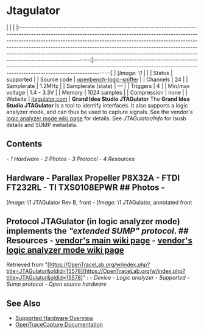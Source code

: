 # Jtagulator
| | | |:----------------------------------------------------------------------------------------------------------------------------------------------------------------------------------------------------------------------------------------------------------------------------------------------------------------------------------------------------------------------------------------------------------------------------------:|:------------------------------------------------------------------------------------------------------------------------------------------------------------------:| | [*Image: \1* | | | Status | supported | | Source code | [openbench-logic-sniffer](http://github.com/OpenTraceLab/?p=OpenTraceCapture.git;a=tree;f=src/hardware/openbench-logic-sniffer) | | Channels | 24 | | Samplerate | 1.2MHz | | Samplerate (state) | — | | Triggers | 4 | | Min/max voltage | 1.4 - 3.3V | | Memory | 1024 samples | | Compression | none | | Website | [jtagulator.com](http://jtagulator.com/) | **Grand Idea Studio JTAGulator** The **Grand Idea Studio JTAGulator** is a tool to identify interfaces. It also supports a logic analyzer mode, and can thus be used to capture signals. See the vendor's [logic analyzer mode wiki page](https://github.com/grandideastudio/jtagulator/wiki/Logic-Analyzer) for details. See *JTAGulator/Info* for lsusb details and SUMP metadata.
## Contents
\- *1 Hardware* \- *2 Photos* \- *3 Protocol* \- *4 Resources*
## Hardware \- Parallax Propeller P8X32A \- FTDI FT232RL \- TI TXS0108EPWR ## Photos \-
[*Image: \1*
JTAGulator Rev B, front
\-
[*Image: \1*
JTAGulator, annotated front
## Protocol JTAGulator (in logic analyzer mode) implements the *"extended SUMP" protocol*. ## Resources \- [vendor's main wiki page](https://github.com/grandideastudio/jtagulator/wiki) \- [vendor's logic analyzer mode wiki page](https://github.com/grandideastudio/jtagulator/wiki/Logic-Analyzer)
Retrieved from "[https://OpenTraceLab.org/w/index.php?title=JTAGulator&oldid=15578](https://OpenTraceLab.org/w/index.php?title=JTAGulator&oldid=15578)"
: \- *Device* \- *Logic analyzer* \- *Supported* \- *Sump protocol* \- *Open source hardware*
## See Also
- [Supported Hardware Overview](../supported-hardware.md)
- [OpenTraceCapture Documentation](../../opentracecapture/overview.md)
